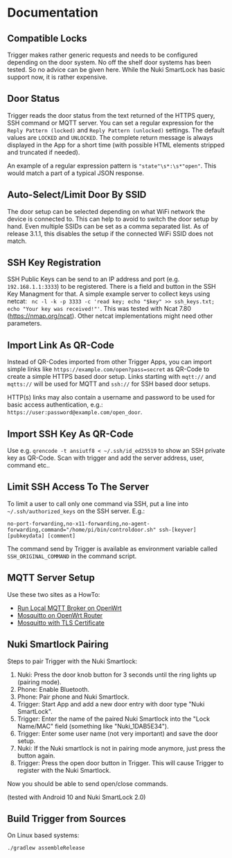 # Documentation

## Compatible Locks

Trigger makes rather generic requests and needs to be configured depending on the door system. No off the shelf door systems has been tested. So no advice can be given here. While the Nuki SmartLock has basic support now, it is rather expensive.

## Door Status

Trigger reads the door status from the text returned of the HTTPS query, SSH command or MQTT server. You can set a regular expression for the `Reply Pattern (locked)` and `Reply Pattern (unlocked)` settings. The default values are `LOCKED` and `UNLOCKED`. The complete return message is always displayed in the App for a short time (with possible HTML elements stripped and truncated if needed).

An example of a regular expression pattern is `"state"\s*:\s*"open"`. This would match a part of a typical JSON response.

## Auto-Select/Limit Door By SSID

The door setup can be selected depending on what WiFi network the device is connected to. This can help to avoid to switch the door setup by hand. Even multiple SSIDs can be set as a comma separated list. As of release 3.1.1, this disables the setup if the connected WiFi SSID does not match.

## SSH Key Registration

SSH Public Keys can be send to an IP address and port (e.g. `192.168.1.1:3333`) to be registered. There is a field and button in the SSH Key Managment for that. A simple example server to collect keys using netcat: `
nc -l -k -p 3333 -c 'read key; echo "$key" >> ssh_keys.txt; echo "Your key was received!"'`. This was tested with Ncat 7.80 (https://nmap.org/ncat). Other netcat implementations might need other parameters.

## Import Link As QR-Code

Instead of QR-Codes imported from other Trigger Apps, you can import simple links like `https://example.com/open?pass=secret` as QR-Code to create a simple HTTPS based door setup. Links starting with `mqtt://` and `mqtts://` will be used for MQTT and `ssh://` for SSH based door setups.

HTTP(s) links may also contain a username and password to be used for basic access authentication, e.g.: `https://user:password@example.com/open_door`.

## Import SSH Key As QR-Code

Use e.g. `qrencode -t ansiutf8 < ~/.ssh/id_ed25519` to show an SSH private key as QR-Code. Scan with trigger and add the server address, user, command etc..

## Limit SSH Access To The Server

To limit a user to call only one command via SSH, put a line into `~/.ssh/authorized_keys` on the SSH server. E.g.:

```
no-port-forwarding,no-x11-forwarding,no-agent-forwarding,command="/home/pi/bin/controldoor.sh" ssh-[keyver] [pubkeydata] [comment]
```

The command send by Trigger is available as environment variable called `SSH_ORIGINAL_COMMAND` in the command script.

## MQTT Server Setup

Use these two sites as a HowTo:

* [Run Local MQTT Broker on OpenWrt](https://www.onetransistor.eu/2019/05/run-local-mqtt-broker-on-openwrt-router.html)
* [Mosquitto on OpenWrt Router](https://www.onetransistor.eu/2019/05/mosquitto-mqtt-on-openwrt-router.html)
* [Mosquitto with TLS Certificate](https://www.onetransistor.eu/2019/05/mosquitto-mqtt-tls-certificate.html)

## Nuki Smartlock Pairing

Steps to pair Trigger with the Nuki Smartlock:

1. Nuki: Press the door knob button for 3 seconds until the ring lights up (pairing mode).
2. Phone: Enable Bluetooth.
3. Phone: Pair phone and Nuki Smartlock.
4. Trigger: Start App and add a new door entry with door type "Nuki SmartLock".
5. Trigger: Enter the name of the paired Nuki Smartlock into the "Lock Name/MAC" field (something like "Nuki_1DAB5E34").
6. Trigger: Enter some user name (not very important) and save the door setup.
7. Nuki: If the Nuki smartlock is not in pairing mode anymore, just press the button again.
8. Trigger: Press the open door button in Trigger. This will cause Trigger to register with the Nuki Smartlock.

Now you should be able to send open/close commands.

(tested with Android 10 and Nuki SmartLock 2.0)

## Build Trigger from Sources

On Linux based systems:

```
./gradlew assembleRelease
```
